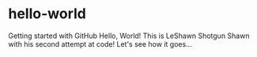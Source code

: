 # hello-world
Getting started with GitHub
Hello, World! This is LeShawn Shotgun Shawn with his second attempt at code! Let's see how it goes...
